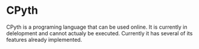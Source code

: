# CPyth
CPyth is a programing language that can be used online.  It is currently in delelopment and cannot actualy be executed.
Currently it has several of its features already implemented.
